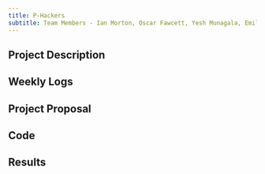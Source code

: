 ```yaml
---
title: P-Hackers
subtitle: Team Members - Ian Morton, Oscar Fawcett, Yesh Munagala, Emily Przykucki, Weston Murdock
---
```


## Project Description

## Weekly Logs

## Project Proposal

## Code

## Results
